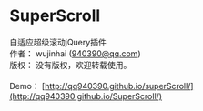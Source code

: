 # SuperScroll
自适应超级滚动jQuery插件<br/>
作者： wujinhai (940390@qq.com)<br/>
版权： 没有版权，欢迎转载使用。<br/>
<br/>
Demo： [http://qq940390.github.io/superScroll/](http://qq940390.github.io/SuperScroll/)

